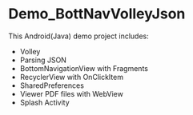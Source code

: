# Demo_BottNavVolleyJson

This Android(Java) demo project includes:
- Volley 
- Parsing JSON
- BottomNavigationView with Fragments
- RecyclerView with OnClickItem
- SharedPreferences
- Viewer PDF files with WebView
- Splash Activity 
